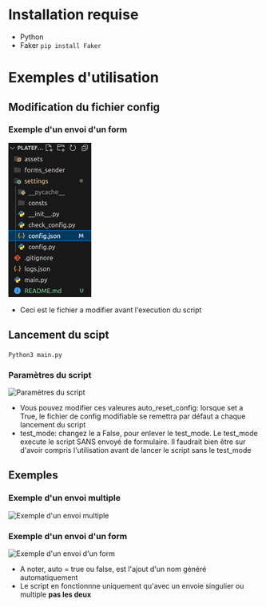# Installation requise

- Python
- Faker ```pip install Faker```

# Exemples d'utilisation

## Modification du fichier config
### Exemple d'un envoi d'un form
![Emplacement du fichier config](assets/config_location.png "Emplacement du fichier config")

- Ceci est le fichier a modifier avant l'execution du script

## Lancement du scipt
```Python3 main.py```
### Paramètres du script
![Paramètres du script](assets/parameters.png "Paramètres du script")

- Vous pouvez modifier ces valeures
auto_reset_config: lorsque set a True, le fichier de config modifiable se remettra par défaut a chaque lancement du script
- test_mode: changez le a False, pour enlever le test_mode. Le test_mode execute le script SANS envoyé de formulaire. Il faudrait bien être sur d'avoir compris l'utilisation avant de lancer le script sans le test_mode

## Exemples
### Exemple d'un envoi multiple
![Exemple d'un envoi multiple](assets/good_example_multiple.png "Exemple d'un envoi multiple")
### Exemple d'un envoi d'un form
![Exemple d'un envoi d'un form](assets/good_single.png "Exemple d'un envoi d'un form")
- A noter, auto = true ou false, est l'ajout d'un nom généré automatiquement
- Le script en fonctionnne uniquement qu'avec un envoie singulier ou multiple **pas les deux**